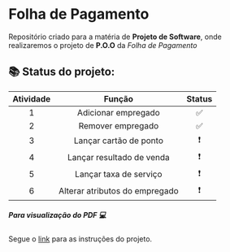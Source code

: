 # Folha de Pagamento
Repositório criado para a matéria de **Projeto de Software**, onde realizaremos o projeto de **P.O.O** da _Folha de Pagamento_

## :books: Status do projeto:
|Atividade   | Função   | Status
|:------------:|:----------:|:-------:
| 1   | Adicionar empregado    | :white_check_mark:
| 2   | Remover empregado     | :white_check_mark:
| 3   | Lançar cartão de ponto    | :heavy_exclamation_mark:
| 4   | Lançar resultado de venda   | :heavy_exclamation_mark:
| 5   | Lançar taxa de serviço | :heavy_exclamation_mark:
| 6   | Alterar atributos do empregado | :heavy_exclamation_mark:

##### **Para visualização do PDF** :computer:
Segue o [link](https://github.com/carolnesso/Folha-de-Pagamento/blob/main/documento/folha_pagamento.pdf) para as instruções do projeto.